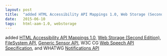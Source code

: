 ```yaml
---
layout: post
title:  "added HTML Accessibility API Mappings 1.0, Web Storage (Second Edition), FileSystem API, Generic Sensor API, W3C CG Web Speech API Specification, and WHATWG Notifications API"
date:   2015-06-10
tags:   html-aam-1.0, webstorage
---
```


added [HTML Accessibility API Mappings 1.0](/spec/html-aam-1.0), [Web Storage (Second Edition)](/spec/webstorage), [FileSystem API](http://w3c.github.io/filesystem-api/), [Generic Sensor API](http://w3c.github.io/sensors/), W3C CG [Web Speech API Specification](https://dvcs.w3.org/hg/speech-api/raw-file/tip/speechapi.html), and WHATWG [Notifications API](https://notifications.spec.whatwg.org/)

